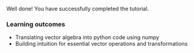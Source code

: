 Well done! You have successfully completed the tutorial.

### Learning outcomes
* Translating vector algebra into python code using numpy
* Building intuition for essential vector operations and transformations